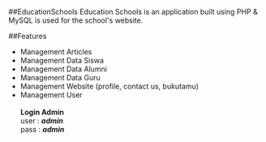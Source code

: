 ##EducationSchools
Education Schools is an application built using PHP & MySQL is used for the school's website.

##Features
* Management Articles
* Management Data Siswa
* Management Data Alumni
* Management Data Guru
* Management Website (profile, contact us, bukutamu) 
* Management User<br /><br />
**Login Admin**<br />
user : ***admin***<br />
pass : ***admin***<br />
